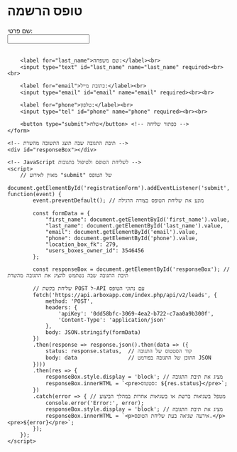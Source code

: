 <!DOCTYPE html>
<html>
<head>
    <meta charset="UTF-8">
    <title>טופס הרשמה</title>
    <!-- סגנון לחלק תיבת התגובה -->
    <style>
        #responseBox {
            margin-top: 20px; /* רווח למעלה */
            padding: 10px;    /* ריפוד פנימי */
            border: 1px solid #000; /* מסגרת שחורה */
            width: 500px;    /* רוחב התיבה */
            height: 300px;   /* גובה התיבה */
            overflow: auto;  /* גלילה אוטומטית במקרה של תוכן גדול */
            display: none;   /* התיבה מוסתרת כברירת מחדל */
        }
    </style>
</head>
<body>
    <h1>טופס הרשמה</h1>
    <!-- טופס הרשמה -->
    <form id="registrationForm">
        <label for="first_name">שם פרטי:</label><br>
        <input type="text" id="first_name" name="first_name" required><br><br>
        
        <label for="last_name">שם משפחה:</label><br>
        <input type="text" id="last_name" name="last_name" required><br><br>
        
        <label for="email">כתובת מייל:</label><br>
        <input type="email" id="email" name="email" required><br><br>
        
        <label for="phone">טלפון:</label><br>
        <input type="tel" id="phone" name="phone" required><br><br>
        
        <button type="submit">שלח</button> <!-- כפתור שליחה -->
    </form>

    <!-- תיבת התגובה שבה תוצג התשובה מהשרת -->
    <div id="responseBox"></div>

    <!-- JavaScript לשליחת הטופס ולטיפול בתגובות -->
    <script>
        // מאזין לאירוע "submit" של הטופס
        document.getElementById('registrationForm').addEventListener('submit', function(event) {
            event.preventDefault(); // מונע את שליחת הטופס בצורה הרגילה

            const formData = {
                "first_name": document.getElementById('first_name').value,
                "last_name": document.getElementById('last_name').value,
                "email": document.getElementById('email').value,
                "phone": document.getElementById('phone').value,
                "location_box_fk": 279,
                "users_boxes_owner_id": 3546456
            };

            const responseBox = document.getElementById('responseBox'); // תיבת התגובה שבה נשתמש להציג את התגובה מהשרת

            // שליחת בקשת POST ל-API עם נתוני הטופס
            fetch('https://api.arboxapp.com/index.php/api/v2/leads', {
                method: 'POST',
                headers: {
                    'apiKey': '0dd58bfc-3069-4ea2-b722-c7aa0a9b300f',
                    'Content-Type': 'application/json'
                },
                body: JSON.stringify(formData)
            })
            .then(response => response.json().then(data => ({
                status: response.status,  // קוד הסטטוס של התגובה
                body: data                // התוכן של התגובה בפורמט JSON
            })))
            .then(res => {
                responseBox.style.display = 'block'; // מציג את תיבת התגובה
                responseBox.innerHTML = `<pre>סטטוס: ${res.status}</pre>`;
            })
            .catch(error => { // מטפל בשגיאות ברשת או בשגיאות אחרות במהלך הביצוע
                console.error('Error:', error);
                responseBox.style.display = 'block'; // מציג את תיבת התגובה
                responseBox.innerHTML = `<p>אירעה שגיאה בעת שליחת הטופס.</p><pre>${error}</pre>`;
            });
        });
    </script>
</body>
</html>
